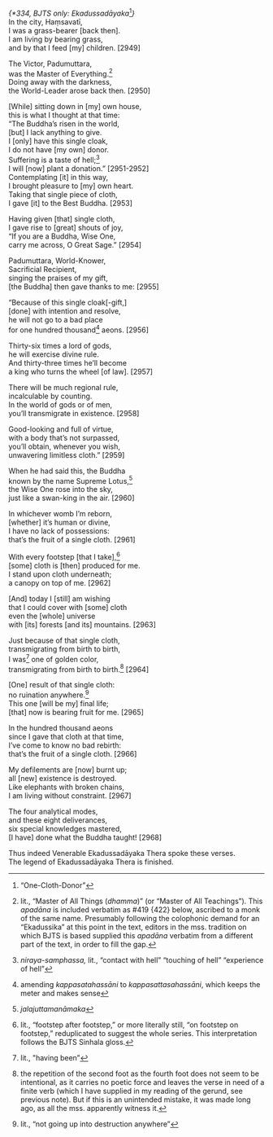 *{\*334, BJTS only: Ekadussadāyaka*[^1]*}*  
In the city, Haṃsavatī,  
I was a grass-bearer \[back then\].  
I am living by bearing grass,  
and by that I feed \[my\] children. \[2949\]

The Victor, Padumuttara,  
was the Master of Everything.[^2]  
Doing away with the darkness,  
the World-Leader arose back then. \[2950\]

\[While\] sitting down in \[my\] own house,  
this is what I thought at that time:  
“The Buddha’s risen in the world,  
\[but\] I lack anything to give.  
I \[only\] have this single cloak,  
I do not have \[my own\] donor.  
Suffering is a taste of hell;[^3]  
I will \[now\] plant a donation.” \[2951-2952\]  
Contemplating \[it\] in this way,  
I brought pleasure to \[my\] own heart.  
Taking that single piece of cloth,  
I gave \[it\] to the Best Buddha. \[2953\]

Having given \[that\] single cloth,  
I gave rise to \[great\] shouts of joy,  
“If you are a Buddha, Wise One,  
carry me across, O Great Sage.” \[2954\]

Padumuttara, World-Knower,  
Sacrificial Recipient,  
singing the praises of my gift,  
\[the Buddha\] then gave thanks to me: \[2955\]

“Because of this single cloak\[-gift,\]  
\[done\] with intention and resolve,  
he will not go to a bad place  
for one hundred thousand[^4] aeons. \[2956\]

Thirty-six times a lord of gods,  
he will exercise divine rule.  
And thirty-three times he’ll become  
a king who turns the wheel \[of law\]. \[2957\]

There will be much regional rule,  
incalculable by counting.  
In the world of gods or of men,  
you’ll transmigrate in existence. \[2958\]

Good-looking and full of virtue,  
with a body that’s not surpassed,  
you’ll obtain, whenever you wish,  
unwavering limitless cloth.” \[2959\]

When he had said this, the Buddha  
known by the name Supreme Lotus,[^5]  
the Wise One rose into the sky,  
just like a swan-king in the air. \[2960\]

In whichever womb I’m reborn,  
\[whether\] it’s human or divine,  
I have no lack of possessions:  
that’s the fruit of a single cloth. \[2961\]

With every footstep \[that I take\],[^6]  
\[some\] cloth is \[then\] produced for me.  
I stand upon cloth underneath;  
a canopy on top of me. \[2962\]

\[And\] today I \[still\] am wishing  
that I could cover with \[some\] cloth  
even the \[whole\] universe  
with \[its\] forests \[and its\] mountains. \[2963\]

Just because of that single cloth,  
transmigrating from birth to birth,  
I was[^7] one of golden color,  
transmigrating from birth to birth.[^8] \[2964\]

\[One\] result of that single cloth:  
no ruination anywhere.[^9]  
This one \[will be my\] final life;  
\[that\] now is bearing fruit for me. \[2965\]

In the hundred thousand aeons  
since I gave that cloth at that time,  
I’ve come to know no bad rebirth:  
that’s the fruit of a single cloth. \[2966\]

My defilements are \[now\] burnt up;  
all \[new\] existence is destroyed.  
Like elephants with broken chains,  
I am living without constraint. \[2967\]

The four analytical modes,  
and these eight deliverances,  
six special knowledges mastered,  
\[I have\] done what the Buddha taught! \[2968\]

Thus indeed Venerable Ekadussadāyaka Thera spoke these verses.  
The legend of Ekadussadāyaka Thera is finished.  
[^1]: “One-Cloth-Donor”  
[^2]: lit., “Master of All Things (*dhamma*)” (or “Master of All
    Teachings”). This *apadāna* is included verbatim as \#419 {422}
    below, ascribed to a monk of the same name. Presumably following the
    colophonic demand for an “Ekadussika” at this point in the text,
    editors in the mss. tradition on which BJTS is based supplied this
    *apadāna* verbatim from a different part of the text, in order to
    fill the gap.  
[^3]: *niraya-samphassa,* lit., “contact with hell” “touching of hell”
    “experience of hell”  
[^4]: amending *kappasatahassāni* to *kappasattasahassāni*, which keeps
    the meter and makes sense  
[^5]: *jalajuttamanāmaka*  
[^6]: lit., “footstep after footstep,” or more literally still, “on
    footstep on footstep,” reduplicated to suggest the whole series.
    This interpretation follows the BJTS Sinhala gloss.  
[^7]: lit., "having been”  
[^8]: the repetition of the second foot as the fourth foot does not seem
    to be intentional, as it carries no poetic force and leaves the
    verse in need of a finite verb (which I have supplied in my reading
    of the gerund, see previous note). But if this is an unintended
    mistake, it was made long ago, as all the mss. apparently witness
    it.  
[^9]: lit., “not going up into destruction anywhere”
